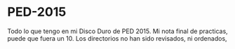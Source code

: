 # PED-2015


Todo lo que tengo en mi Disco Duro de PED 2015.
Mi nota final de practicas, puede que fuera un 10.
Los directorios no han sido revisados, ni ordenados,
